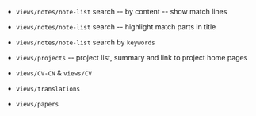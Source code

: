 - `views/notes/note-list` search -- by content -- show match lines
- `views/notes/note-list` search -- highlight match parts in title

- `views/notes/note-list` search by `keywords`

- `views/projects` -- project list, summary and link to project home pages
- `views/CV-CN` & `views/CV`
- `views/translations`
- `views/papers`
